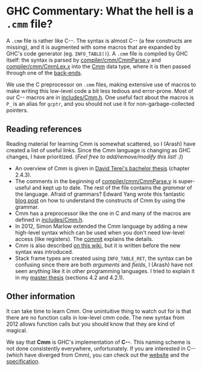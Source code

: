 # GHC Commentary: What the hell is a `.cmm` file?



A `.cmm` file is rather like C--.  The syntax is almost C-- (a few constructs are missing), and it is augmented with some macros that are expanded by GHC's code generator (eg. `INFO_TABLE()`).  A `.cmm` file is compiled by GHC itself: the syntax is parsed by [compiler/cmm/CmmParse.y](/trac/ghc/browser/ghc/compiler/cmm/CmmParse.y) and [compiler/cmm/CmmLex.x](/trac/ghc/browser/ghc/compiler/cmm/CmmLex.x) into the [Cmm](commentary/compiler/cmm-type) data type, where it is then passed through one of the [back-ends](commentary/compiler/backends).



We use the C preprocessor on `.cmm` files, making extensive use of macros to make writing this low-level code a bit less tedious and error-prone.  Most of our C-- macros are in [includes/Cmm.h](/trac/ghc/browser/ghc/includes/Cmm.h). One useful fact about the macros is `P_` is an alias for `gcptr`, and you should not use it for non-garbage-collected pointers.


## Reading references



Reading material for learning Cmm is somewhat scattered, so I (Arash) have created a list of useful links. Since the Cmm language is changing as GHC changes, I have prioritized. (*Feel free to add/remove/modify this list! :)*)


- An overview of Cmm is given in [
  David Terei's bachelor thesis](https://davidterei.com/downloads/papers/terei:2009:honours_thesis.pdf) (chapter 2.4.3).
- The comments in the beginning of [compiler/cmm/CmmParse.y](/trac/ghc/browser/ghc/compiler/cmm/CmmParse.y) is super-useful and kept up to date. The rest of the file contains the *grammar* of the language. Afraid of grammars? Edward Yang wrote this fantastic [
  blog post](http://blog.ezyang.com/2013/07/no-grammar-no-problem/) on how to understand the constructs of Cmm by using the grammar.  
- Cmm has a preprocessor like the one in C and many of the macros are defined in [includes/Cmm.h](/trac/ghc/browser/ghc/includes/Cmm.h). 
- In 2012, Simon Marlow extended the Cmm language by adding a new high-level syntax which can be used when you don't need low-level access (like registers). The [
  commit](https://github.com/ghc/ghc/commit/a7c0387d20c1c9994d1100b14fbb8fb4e28a259e) explains the details.
- Cmm is also described [on this wiki](commentary/compiler/cmm-type), but it is written before the new syntax was introduced.
- Stack frame types are created using `INFO_TABLE_RET`, the syntax can be confusing since there are both *arguments* and *fields*, I (Arash) have not seen anything like it in other programming languages. I tried to explain it in my [
  master thesis](http://arashrouhani.com/papers/master-thesis.pdf) (sections 4.2 and 4.2.1).

## Other information



It can take time to learn Cmm. One unintuitive thing to watch out for is that there are no function calls in low-level cmm code. The new syntax from 2012 allows function calls but you should know that they are kind of magical.



We say that **Cmm** is GHC's implementation of **C--**. This naming scheme is not done consistently everywhere, unfortunately. If you are interested in C-- (which have diverged from Cmm), you can check out the [
website](http://www.cminusminus.org/) and the [
specification](http://www.cs.tufts.edu/~nr/c--/extern/man2.pdf).


